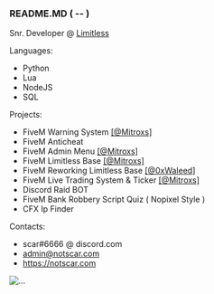 ### README.MD ( -- )


Snr. Developer @ [Limitless](https://github.com/lmtls-game) 

Languages:
- Python
- Lua
- NodeJS
- SQL

Projects:
- FiveM Warning System [[@Mitroxs]](https://github.com/Mitroxs) 
- FiveM Anticheat
- FiveM Admin Menu [[@Mitroxs]](https://github.com/Mitroxs) 
- FiveM Limitless Base [[@Mitroxs]](https://github.com/Mitroxs) 
- FiveM Reworking Limitless Base [[@0xWaleed]](https://github.com/0xWaleed) 
- FiveM Live Trading System & Ticker [[@Mitroxs]](https://github.com/Mitroxs) 
- Discord Raid BOT 
- FiveM Bank Robbery Script Quiz ( Nopixel Style )
- CFX Ip Finder



Contacts:
- scar#6666 @ discord.com
- admin@notscar.com
- https://notscar.com

![...](https://github-readme-stats.vercel.app/api?username=NotScar&show_icons=true&title_color=fff&icon_color=79ff97&text_color=9f9f9f&bg_color=151515&count_private=true)

